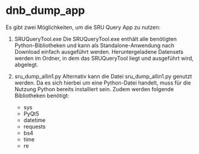 # dnb_dump_app

Es gibt zwei Möglichkeiten, um die SRU Query App zu nutzen: 

1) SRUQueryTool.exe
   Die SRUQueryTool.exe enthält alle benötigten Python-Bibliotheken und kann als Standalone-Anwendung nach Download einfach ausgeführt werden. Heruntergeladene Datensets werden im Ordner, in dem das SRUQueryTool liegt und ausgeführt wird, abgelegt.
   
2) sru_dump_allin1.py
   Alternativ kann die Datei sru_dump_allin1.py genutzt werden. Da es sich hierbei um eine Python-Datei handelt, muss für die Nutzung Python bereits installiert sein. Zudem werden folgende Bibliotheken benötigt:
   - sys
   - PyQt5
   - datetime
   - requests
   - bs4 
   - time 
   - re
